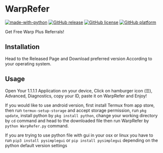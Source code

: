 # WarpRefer
[![made-with-python](https://img.shields.io/badge/Made%20with-Python-blue)](https://www.python.org/)
[![GitHub release](https://img.shields.io/badge/Version-2.1.0-green)](https://github.com/AshkanRafiee/WarpRefer/releases/)
[![GitHub license](https://img.shields.io/badge/license-GPL--3.0-Red)](https://github.com/AshkanRafiee/WarpRefer/blob/master/LICENSE)
[![GitHub platform](https://img.shields.io/badge/Platform-cross--platform-brown)](https://github.com/AshkanRafiee/WarpRefer/releases/)

Get Free Warp Plus Referrals!
## Installation
Head to the Released Page and Download preferred version According to your operating system. 
## Usage
Open Your 1.1.1.1 Application on your device, Click on hamburger icon (☰), Advanced, Diagnostics, copy your ID, paste it on WarpRefer and Enjoy!

If you would like to use android version, first install Termux from app store, then run ```termux-setup-storage``` and accept storage permission, run ```pkg update```, install python by ```pkg install python```, change your working directory by ```cd``` command and head to the downloaded file then run WarpRefer by ```python WarpRefer.py``` command.

If you are trying to use python file with gui in your osx or linux you have to run ```pip3 install pysimplegui``` or ```pip install pysimplegui``` depending on the python default version settings
